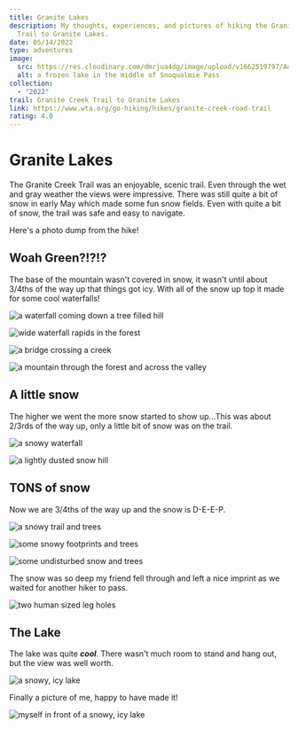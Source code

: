 ```yaml
---
title: Granite Lakes
description: My thoughts, experiences, and pictures of hiking the Granite Creek
  Trail to Granite Lakes.
date: 05/14/2022
type: adventures
image:
  src: https://res.cloudinary.com/dmrjua4dg/image/upload/v1662519797/Adventure%20Blog/granite-creek/icy-lake.jpg
  alt: a frozen lake in the middle of Snoqualmie Pass
collection:
  - "2022"
trail: Granite Creek Trail to Granite Lakes
link: https://www.wta.org/go-hiking/hikes/granite-creek-road-trail
rating: 4.0
---
```

# Granite Lakes

The Granite Creek Trail was an enjoyable, scenic trail. Even through the wet and gray weather the views were impressive. There was still quite a bit of snow in early May which made some fun snow fields. Even with quite a bit of snow, the trail was safe and easy to navigate.

Here's a photo dump from the hike!

## Woah Green?!?!?

The base of the mountain wasn't covered in snow, it wasn't until about 3/4ths of the way up that things got icy. With all of the snow up top it made for some cool waterfalls!

![a waterfall coming down a tree filled hill](https://res.cloudinary.com/dmrjua4dg/image/upload/v1662521307/Adventure%20Blog/granite-creek/waterfall-1.jpg "a waterfall coming down a tree filled hill")

![wide waterfall rapids in the forest](https://res.cloudinary.com/dmrjua4dg/image/upload/v1662521455/Adventure%20Blog/granite-creek/waterfall-2.jpg "wide waterfall rapids in the forest")

![a bridge crossing a creek](https://res.cloudinary.com/dmrjua4dg/image/upload/v1662521342/Adventure%20Blog/granite-creek/bridge.jpg "a bridge crossing a creek")

![a mountain through the forest and across the valley](https://res.cloudinary.com/dmrjua4dg/image/upload/v1662521492/Adventure%20Blog/granite-creek/forest.jpg "a mountain through the forest and across the valley")

## A little snow

The higher we went the more snow started to show up...This was about 2/3rds of the way up, only a little bit of snow was on the trail.

![a snowy waterfall](https://res.cloudinary.com/dmrjua4dg/image/upload/v1662519629/Adventure%20Blog/granite-creek/snowy-waterfall.jpg "a snowy waterfall")

![a lightly dusted snow hill](https://res.cloudinary.com/dmrjua4dg/image/upload/v1662519755/Adventure%20Blog/granite-creek/snow-hill.jpg "a lightly dusted snow hill")

## TONS of snow

Now we are 3/4ths of the way up and the snow is D-E-E-P.

![a snowy trail and trees](https://res.cloudinary.com/dmrjua4dg/image/upload/v1662519969/Adventure%20Blog/granite-creek/snow-field-1.jpg "a snowy trail and trees")

![some snowy footprints and trees](https://res.cloudinary.com/dmrjua4dg/image/upload/v1662520273/Adventure%20Blog/granite-creek/snow-field-2.jpg "some snowy footprints and trees")

![some undisturbed snow and trees](https://res.cloudinary.com/dmrjua4dg/image/upload/v1662520527/Adventure%20Blog/granite-creek/snow-field-3.jpg "some undisturbed snow and trees")

The snow was so deep my friend fell through and left a nice imprint as we waited for another hiker to pass.

![two human sized leg holes](https://res.cloudinary.com/dmrjua4dg/image/upload/v1662520197/Adventure%20Blog/granite-creek/human-hole.jpg "two human sized leg holes")

## The Lake

The lake was quite ***cool***. There wasn't much room to stand and hang out, but the view was well worth.

![a snowy, icy lake](https://res.cloudinary.com/dmrjua4dg/image/upload/v1662519797/Adventure%20Blog/granite-creek/icy-lake.jpg "a snowy, icy lake")

Finally a picture of me, happy to have made it!

![myself in front of a snowy, icy lake](https://res.cloudinary.com/dmrjua4dg/image/upload/v1662519883/Adventure%20Blog/granite-creek/personal-icy-lake.jpg "myself in front of a snowy, icy lake")